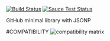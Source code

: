 [![Build Status](https://travis-ci.org/justapps4all/github-jsonp.svg?branch=master&TIMESTAMP)](https://travis-ci.org/justapps4all/github-jsonp)
[![Sauce Test Status](https://saucelabs.com/buildstatus/juanmadev?TIMESTAMP)](https://saucelabs.com/u/juanmadev?TIMESTAMP)

GitHub minimal library with JSONP


#COMPATIBILITY
![compatibility matrix](https://saucelabs.com/browser-matrix/juanmadev.svg?TIMESTAMP)